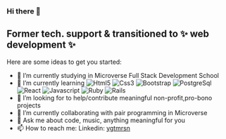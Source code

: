 ### Hi there 👋
## Former tech. support & transitioned to ✨ web development ✨

Here are some ideas to get you started:

- 🔭 I’m currently studying in Microverse Full Stack Development School 
- 🌱 I’m currently learning ![Html5](https://img.shields.io/badge/HTML5-E34F26?style=for-the-badge&logo=html5&logoColor=white) ![Css3](https://img.shields.io/badge/CSS-239120?&style=for-the-badge&logo=css3&logoColor=white) ![Bootstrap](https://img.shields.io/badge/Bootstrap-563D7C?style=for-the-badge&logo=bootstrap&logoColor=white) ![PostgreSql](https://img.shields.io/badge/PostgreSQL-316192?style=for-the-badge&logo=postgresql&logoColor=white) ![React](https://img.shields.io/badge/React-20232A?style=for-the-badge&logo=react&logoColor=61DAFB) ![Javascript](https://img.shields.io/badge/JavaScript-F7DF1E?style=for-the-badge&logo=javascript&logoColor=black) ![Ruby](https://img.shields.io/badge/Ruby-CC342D?style=for-the-badge&logo=ruby&logoColor=white) ![Rails](https://img.shields.io/badge/Ruby_on_Rails-CC0000?style=for-the-badge&logo=ruby-on-rails&logoColor=white)
- 🤔 I’m looking for to help/contribute meaningful non-profit,pro-bono projects
- 👯 I’m currently collaborating with pair programming in Microverse
- 💬 Ask me about code, music, anything meaningful for you
- 📫 How to reach me:  Linkedin: [ygtmrsn](https://www.linkedin.com/in/yigitmersin)

<!--
- 🤔 I’m looking for help with ...
- ⚡ Fun fact: ...
-->





